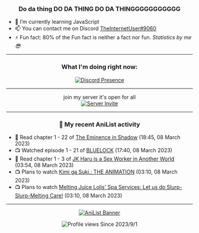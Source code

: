 <div align="center">

### Do da thing DO DA THING DO DA THINGGGGGGGGGGG
</div>

- 🌱 I’m currently learning JavaScript
- 📫 You can contact me on Discord [TheInternetUser#9060](https://discord.com/users/534117072796385300)
- ⚡ Fun fact: 80% of the Fun fact is neither a fact nor fun. _Statistics by me 😎_
<hr>

<div align="center">

### What I'm doing right now:
[![Discord Presence](https://lanyard.cnrad.dev/api/534117072796385300)](https://discord.com/users/534117072796385300)
<hr>

join my server it's open for all <br>
[![Server Invite](https://invidget.switchblade.xyz/bfYgVHxrSs)](https://discord.gg/bfYgVHxrSs)

<hr>
  
### 🌸 My recent AniList activity

</div>

<!-- ANILIST_ACTIVITY:start -->

-   📖 Read chapter 1 - 22 of [The Eminence in Shadow](https://anilist.co/manga/106758) (18:45, 08 March 2023)
-   📺 Watched episode 1 - 21 of [BLUELOCK](https://anilist.co/anime/137822) (17:40, 08 March 2023)
-   📖 Read chapter 1 - 3 of [JK Haru is a Sex Worker in Another World](https://anilist.co/manga/110175) (03:54, 08 March 2023)
-   📺 Plans to watch [Kimi ga Suki.: THE ANIMATION](https://anilist.co/anime/125516) (03:10, 08 March 2023)
-   📺 Plans to watch [Melting Juice Lolis' Spa Services: Let us do Slurp-Slurp-Melting Care!](https://anilist.co/anime/125425) (03:10, 08 March 2023)

<!-- ANILIST_ACTIVITY:end -->
<hr>

<div align="center">

[![AniList Banner](https://img.anili.st/User/929966)](https://anilist.co/user/TheInternetUser)

![Profile views](https://gpvc.arturio.dev/TheInternetUse7) Since 2023/9/1

</div>
